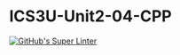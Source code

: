# ICS3U-Unit2-04-CPP

[![GitHub's Super Linter](https://github.com/Seti-Ngabo/ICS3U-Unit2-04-CPP/workflows/GitHub's%20Super%20Linter/badge.svg)](https://github.com/Seti-Ngabo/ICS3U-Unit2-04-CPP/actions)
